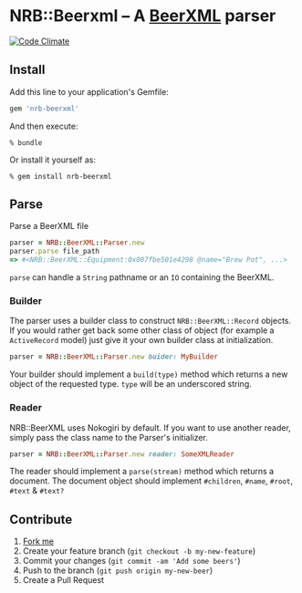 # NRB::Beerxml &ndash; A [BeerXML](http://www.beerxml.com/) parser

[![Code Climate](https://codeclimate.com/github/NewRepublicBrewing/beerxml/badges/gpa.svg)](https://codeclimate.com/github/NewRepublicBrewing/beerxml)


## Install

Add this line to your application's Gemfile:

```ruby
gem 'nrb-beerxml'
```

And then execute:

    % bundle

Or install it yourself as:

    % gem install nrb-beerxml

## Parse

Parse a BeerXML file

```ruby
parser = NRB::BeerXML::Parser.new
parser.parse file_path
=> #<NRB::BeerXML::Equipment:0x007fbe501e4298 @name="Brew Pot", ...>
```

`parse` can handle a `String` pathname or an `IO` containing the BeerXML.

### Builder

The parser uses a builder class to construct `NRB::BeerXML::Record` objects.  If you would rather get back some other class of object (for example a `ActiveRecord` model) just give it your own builder class at initialization.

```ruby
parser = NRB::BeerXML::Parser.new buider: MyBuilder
```

Your builder should implement a `build(type)` method which returns a new object of the requested type.  `type` will be an underscored string.

### Reader

NRB::BeerXML uses Nokogiri by default.  If you want to use another reader, simply pass the class name to the Parser's initializer.

```ruby
parser = NRB::BeerXML::Parser.new reader: SomeXMLReader
```

The reader should implement a `parse(stream)` method which returns a document.  The document object should implement `#children`, `#name`, `#root`, `#text` &amp; `#text?`

## Contribute

1. [Fork me](https://github.com/NewRepublicBrewing/nrb-beerxml/fork)
2. Create your feature branch (`git checkout -b my-new-feature`)
3. Commit your changes (`git commit -am 'Add some beers'`)
4. Push to the branch (`git push origin my-new-beer`)
5. Create a Pull Request
